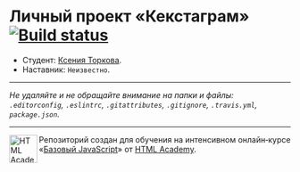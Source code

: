 # Личный проект «Кекстаграм» [![Build status][travis-image]][travis-url]

* Студент: [Ксения Торкова](https://up.htmlacademy.ru/javascript/9/user/23249).
* Наставник: `Неизвестно`.

---

_Не удаляйте и не обращайте внимание на папки и файлы:_<br>
_`.editorconfig`, `.eslintrc`, `.gitattributes`, `.gitignore`, `.travis.yml`, `package.json`._

---

<a href="https://htmlacademy.ru/intensive/javascript"><img align="left" width="50" height="50" title="HTML Academy" src="https://up.htmlacademy.ru/static/img/intensive/javascript/logo-for-github.svg"></a>

Репозиторий создан для обучения на интенсивном онлайн‑курсе «[Базовый JavaScript](https://htmlacademy.ru/intensive/javascript)» от [HTML Academy](https://htmlacademy.ru).

[travis-image]: https://travis-ci.org/htmlacademy-javascript/23249-kekstagram.svg?branch=master
[travis-url]: https://travis-ci.org/htmlacademy-javascript/23249-kekstagram
